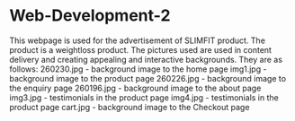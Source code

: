 # Web-Development-2
This webpage is used for the advertisement of SLIMFIT product. The product is a weightloss product.
The pictures used are used in content delivery and creating appealing and interactive backgrounds. They are as follows:
260230.jpg - background image to the home page
img1.jpg - background image to the product page
260226.jpg - background image to the enquiry page
260196.jpg - background image to the about page
img3.jpg - testimonials in the product page
img4.jpg - testimonials in the product page
cart.jpg - background image to the Checkout page
